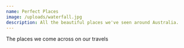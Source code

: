 ```yaml
---
name: Perfect Places
image: /uploads/waterfall.jpg
description: All the beautiful places we've seen around Australia.
---
```

The places we come across on our travels
